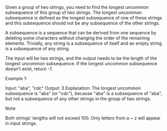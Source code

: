 
Given a group of two strings, you need to find the longest uncommon subsequence of this group of two strings.
The longest uncommon subsequence is defined as the longest subsequence of one of these strings and this subsequence should not be any subsequence of the other strings.



A subsequence is a sequence that can be derived from one sequence by deleting some characters without changing the order of the remaining elements. Trivially, any string is a subsequence of itself and an empty string is a subsequence of any string.



The input will be two strings, and the output needs to be the length of the longest uncommon subsequence. If the longest uncommon subsequence doesn't exist, return -1.


Example 1:

Input: "aba", "cdc"
Output: 3
Explanation: The longest uncommon subsequence is "aba" (or "cdc"), because "aba" is a subsequence of "aba", but not a subsequence of any other strings in the group of two strings.



Note:

Both strings' lengths will not exceed 100.
Only letters from a ~ z will appear in input strings.
